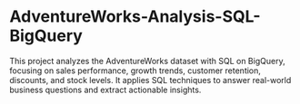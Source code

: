 # AdventureWorks-Analysis-SQL-BigQuery
This project analyzes the AdventureWorks dataset with SQL on BigQuery, focusing on sales performance, growth trends, customer retention, discounts, and stock levels. It applies SQL techniques to answer real-world business questions and extract actionable insights.
